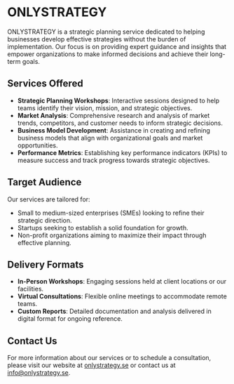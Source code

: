 # ONLYSTRATEGY

ONLYSTRATEGY is a strategic planning service dedicated to helping businesses develop effective strategies without the burden of implementation. Our focus is on providing expert guidance and insights that empower organizations to make informed decisions and achieve their long-term goals.

## Services Offered

- **Strategic Planning Workshops**: Interactive sessions designed to help teams identify their vision, mission, and strategic objectives.
- **Market Analysis**: Comprehensive research and analysis of market trends, competitors, and customer needs to inform strategic decisions.
- **Business Model Development**: Assistance in creating and refining business models that align with organizational goals and market opportunities.
- **Performance Metrics**: Establishing key performance indicators (KPIs) to measure success and track progress towards strategic objectives.

## Target Audience

Our services are tailored for:

- Small to medium-sized enterprises (SMEs) looking to refine their strategic direction.
- Startups seeking to establish a solid foundation for growth.
- Non-profit organizations aiming to maximize their impact through effective planning.

## Delivery Formats

- **In-Person Workshops**: Engaging sessions held at client locations or our facilities.
- **Virtual Consultations**: Flexible online meetings to accommodate remote teams.
- **Custom Reports**: Detailed documentation and analysis delivered in digital format for ongoing reference.

## Contact Us

For more information about our services or to schedule a consultation, please visit our website at [onlystrategy.se](http://onlystrategy.se) or contact us at info@onlystrategy.se.
